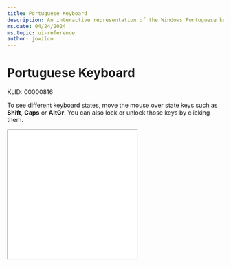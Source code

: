 ```yaml
---
title: Portuguese Keyboard
description: An interactive representation of the Windows Portuguese keyboard. To see different keyboard states, click or move the mouse over the state keys.
ms.date: 04/24/2024
ms.topic: ui-reference
author: jowilco
---
```


# Portuguese Keyboard

KLID: 00000816

To see different keyboard states, move the mouse over state keys such as **Shift**, **Caps** or **AltGr**. You can also lock or unlock those keys by clicking them.

<iframe src="kbdpo.html" height="300"></iframe>

